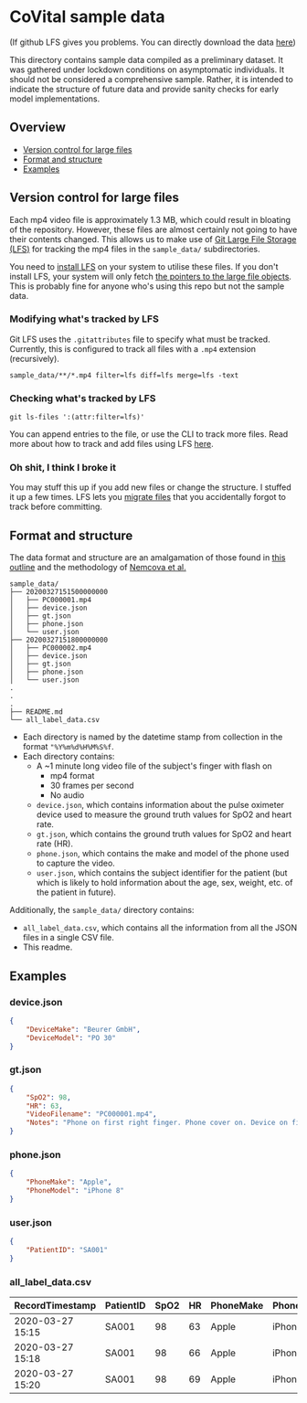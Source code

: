 # CoVital sample data

(If github LFS gives you problems. You can directly download the data [here](https://www.dropbox.com/s/dl8o9htbfsmzl50/sample_data.zip?dl=1))

This directory contains sample data compiled as a preliminary dataset. It was gathered under lockdown conditions on asymptomatic individuals. It should not be considered a comprehensive sample. Rather, it is intended to indicate the structure of future data and provide sanity checks for early model implementations.

## Overview
* [Version control for large files](#version-control-for-large-files)
* [Format and structure](#format-and-structure)
* [Examples](#examples)

## Version control for large files
Each mp4 video file is approximately 1.3 MB, which could result in bloating of the repository. However, these files are almost certainly not going to have their contents changed. This allows us to make use of [Git Large File Storage (LFS)](https://git-lfs.github.com/) for tracking the mp4 files in the `sample_data/` subdirectories.

You need to [install LFS](https://help.github.com/en/github/managing-large-files/installing-git-large-file-storage) on your system to utilise these files. If you don't install LFS, your system will only fetch [the pointers to the large file objects](https://help.github.com/en/github/managing-large-files/collaboration-with-git-large-file-storage). This is probably fine for anyone who's using this repo but not the sample data.

### Modifying what's tracked by LFS
Git LFS uses the `.gitattributes` file to specify what must be tracked. Currently, this is configured to track all files with a `.mp4` extension (recursively). 

```  
sample_data/**/*.mp4 filter=lfs diff=lfs merge=lfs -text
```

### Checking what's tracked by LFS

```
git ls-files ':(attr:filter=lfs)'
```

You can append entries to the file, or use the CLI to track more files. Read more about how to track and add files using LFS [here](https://help.github.com/en/github/managing-large-files/configuring-git-large-file-storage).

### Oh shit, I think I broke it
You may stuff this up if you add new files or change the structure. I stuffed it up a few times. LFS lets you [migrate files](https://github.com/git-lfs/git-lfs/wiki/Tutorial#migrating-existing-repository-data-to-lfs) that you accidentally forgot to track before committing. 

## Format and structure

The data format and structure are an amalgamation of those found in [this outline](https://www.overleaf.com/read/kwfmchzmmgtm) and the methodology of [Nemcova et al.](https://doi.org/10.1016/j.bspc.2020.101928)

```
sample_data/
├── 20200327151500000000
│   ├── PC000001.mp4
│   ├── device.json
│   ├── gt.json
│   ├── phone.json
│   └── user.json
├── 20200327151800000000
│   ├── PC000002.mp4
│   ├── device.json
│   ├── gt.json
│   ├── phone.json
│   └── user.json
.
.
.
├── README.md
└── all_label_data.csv
```

* Each directory is named by the datetime stamp from collection in the format `"%Y%m%d%H%M%S%f`.
* Each directory contains:
	* A ~1 minute long video file of the subject's finger with flash on
		* mp4 format
		* 30 frames per second
		* No audio
	* `device.json`, which contains information about the pulse oximeter device used to measure the ground truth values for SpO2 and heart rate.
	* `gt.json`, which contains the ground truth values for SpO2 and heart rate (HR).
	* `phone.json`, which contains the make and model of the phone used to capture the video.
	* `user.json`, which contains the subject identifier for the patient (but which is likely to hold information about the age, sex, weight, etc. of the patient in future).


Additionally, the `sample_data/` directory contains:

* `all_label_data.csv`, which contains all the information from all the JSON files in a single CSV file. 
* This readme.

	
## Examples

### device.json
```json
{
    "DeviceMake": "Beurer GmbH",
    "DeviceModel": "PO 30"
}
```

### gt.json
```json
{
    "SpO2": 98,
    "HR": 63,
    "VideoFilename": "PC000001.mp4",
    "Notes": "Phone on first right finger. Phone cover on. Device on first left finger. "
}
```

### phone.json
```json
{
    "PhoneMake": "Apple",
    "PhoneModel": "iPhone 8"
}
```

### user.json
```json
{
    "PatientID": "SA001"
}
```


### all\_label\_data.csv

| RecordTimestamp  | PatientID | SpO2 | HR | PhoneMake | PhoneModel | VideoFilename | DeviceMake  | DeviceModel | Notes  |
|------------------|-----------|------|----|-----------|------------|---------------|-------------|-------------|--------|
| 2020-03-27 15:15 | SA001     | 98   | 63 | Apple     | iPhone 8   | PC000001.mp4  | Beurer GmbH | PO 30       | <text> |
| 2020-03-27 15:18 | SA001     | 98   | 66 | Apple     | iPhone 8   | PC000002.mp4  | Beurer GmbH | PO 30       | <text> |
| 2020-03-27 15:20 | SA001     | 98   | 69 | Apple     | iPhone 8   | PC000003.mp4  | Beurer GmbH | PO 30       | <text> |

